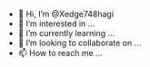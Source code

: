- 👋 Hi, I’m @Xedge748hagi
- 👀 I’m interested in ...
- 🌱 I’m currently learning ...
- 💞️ I’m looking to collaborate on ...
- 📫 How to reach me ...

<!---
Xedge748hagi/Xedge748hagi is a ✨ special ✨ repository because its `README.md` (this file) appears on your GitHub profile.
You can click the Preview link to take a look at your changes.
--->
